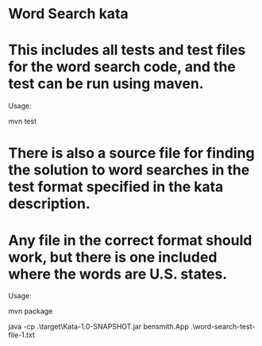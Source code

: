 # Word Search kata 
# This includes all tests and test files for the word search code, and the test can be run using maven.

Usage:

mvn test

# There is also a source file for finding the solution to word searches in the test format specified in the kata description.
# Any file in the correct format should work, but there is one included where the words are U.S. states.

Usage:

mvn package

java -cp .\target\Kata-1.0-SNAPSHOT.jar bensmith.App .\word-search-test-file-1.txt
